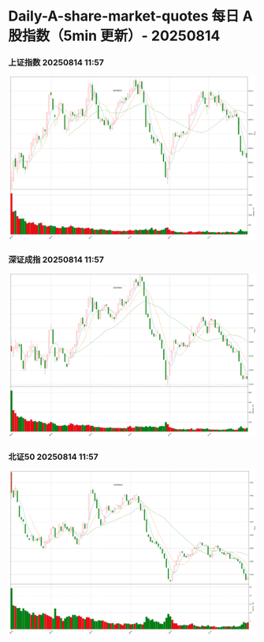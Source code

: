 
# Daily-A-share-market-quotes 每日 A 股指数（5min 更新）- 20250814

### 上证指数 20250814 11:57
![](./fig/2025/8/20250814-sh000001.png)

### 深证成指 20250814 11:57
![](./fig/2025/8/20250814-sz399001.png)

### 北证50 20250814 11:57
![](./fig/2025/8/20250814-bj899050.png)
